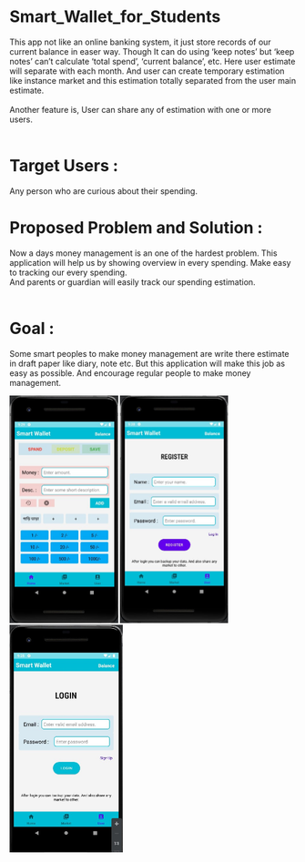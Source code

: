 # Smart_Wallet_for_Students
This app not like an online banking system, it just store records of our current balance in easer way. Though It can do using ‘keep notes’ but ‘keep notes’ can’t calculate ‘total spend’, ‘current balance’, etc. Here user estimate will separate with each month. And user can create temporary estimation like instance market and this estimation totally separated from the user main estimate. <br><br>
Another feature is, User can share any of estimation with one or more users. <br><br> 
# Target Users : 
Any person who are curious about their spending. 
# Proposed Problem and Solution : 
Now a days money management is an one of the hardest problem. This application will help us by showing overview in every spending. Make easy to tracking our every spending. <br>
And parents or guardian will easily track our spending estimation. <br><br>
# Goal : 
Some smart peoples to make money management are write there estimate in draft paper like diary, note etc. But this application will make this job as easy as	   possible. And encourage regular people to make money management. 

<img src="Images/Home.jpg" height="400">
<img src="Images/Register.jpg" height="400">
<img src="Images/Login.jpg" height="400">
